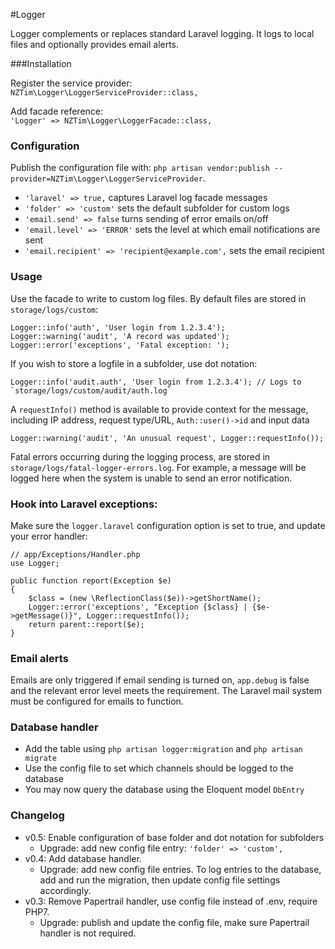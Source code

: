 #Logger

Logger complements or replaces standard Laravel logging.
It logs to local files and optionally provides email alerts.  

###Installation

Register the service provider:  
`NZTim\Logger\LoggerServiceProvider::class,`

Add facade reference:  
`'Logger' => NZTim\Logger\LoggerFacade::class,`

### Configuration

Publish the configuration file with: `php artisan vendor:publish --provider=NZTim\Logger\LoggerServiceProvider`.

* `'laravel' => true,` captures Laravel log facade messages
* `'folder' => 'custom'` sets the default subfolder for custom logs
* `'email.send' => false` turns sending of error emails on/off
* `'email.level' => 'ERROR'` sets the level at which email notifications are sent
* `'email.recipient' => 'recipient@example.com',` sets the email recipient

### Usage

Use the facade to write to custom log files. By default files are stored in `storage/logs/custom`:

```
Logger::info('auth', 'User login from 1.2.3.4');
Logger::warning('audit', 'A record was updated');
Logger::error('exceptions', 'Fatal exception: ');  
```

If you wish to store a logfile in a subfolder, use dot notation:

```
Logger::info('audit.auth', 'User login from 1.2.3.4'); // Logs to `storage/logs/custom/audit/auth.log`
```

A `requestInfo()` method is available to provide context for the message, including IP address, request type/URL, `Auth::user()->id` and input data

```
Logger::warning('audit', 'An unusual request', Logger::requestInfo());
```

Fatal errors occurring during the logging process, are stored in `storage/logs/fatal-logger-errors.log`.
For example, a message will be logged here when the system is unable to send an error notification.

### Hook into Laravel exceptions:

Make sure the `logger.laravel` configuration option is set to true, and update your error handler:

```
// app/Exceptions/Handler.php
use Logger;

public function report(Exception $e)
{
    $class = (new \ReflectionClass($e))->getShortName();
    Logger::error('exceptions', "Exception {$class} | {$e->getMessage()}", Logger::requestInfo());
    return parent::report($e);
}
```

### Email alerts

Emails are only triggered if email sending is turned on, `app.debug` is false and the relevant error level meets the requirement. 
The Laravel mail system must be configured for emails to function.   

### Database handler

* Add the table using `php artisan logger:migration` and `php artisan migrate`
* Use the config file to set which channels should be logged to the database
* You may now query the database using the Eloquent model `DbEntry`

### Changelog

* v0.5: Enable configuration of base folder and dot notation for subfolders
  * Upgrade: add new config file entry: `'folder' => 'custom',`
* v0.4: Add database handler.
  * Upgrade: add new config file entries. To log entries to the database, add and run the migration, then update config file settings accordingly. 
* v0.3: Remove Papertrail handler, use config file instead of .env, require PHP7.
  * Upgrade: publish and update the config file, make sure Papertrail handler is not required.
